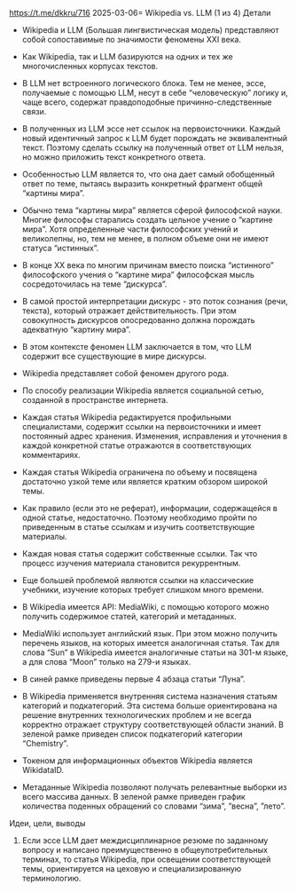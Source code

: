 
https://t.me/dkkru/716
2025-03-06=
Wikipedia vs. LLM (1 из 4)
Детали
- Wikipedia и LLM (Большая лингвистическая модель) представляют собой сопоставимые по значимости феномены XXI века.

- Как Wikipedia, так и LLM базируются на одних и тех же многочисленных корпусах текстов.

- В LLM нет встроенного логического блока. Тем не менее, эссе, получаемые с помощью LLM, несут в себе “человеческую” логику и, чаще всего, содержат правдоподобные причинно-следственные связи.

- В полученных из LLM эссе нет ссылок на первоисточники. Каждый новый идентичный запрос к LLM будет порождать не эквивалентный текст. Поэтому сделать ссылку на полученный ответ от LLM нельзя, но можно приложить текст конкретного ответа.

- Особенностью LLM является то, что она дает самый обобщенный ответ по теме, пытаясь выразить конкретный фрагмент общей “картины мира”.

- Обычно тема “картины мира” является сферой философской науки. Многие философы старались создать цельное учение о “картине мира”. Хотя определенные части философских учений и великолепны, но, тем не менее, в полном объеме они не имеют статуса “истинных”.

- В конце XX века по многим причинам вместо поиска “истинного” философского учения о “картине мира” философская мысль сосредоточилась на теме “дискурса”.

- В самой простой интерпретации дискурс - это поток сознания (речи, текста), который отражает действительность. При этом совокупность дискурсов опосредованно должна порождать адекватную “картину мира”.

- В этом контексте феномен LLM заключается в том, что LLM содержит все существующие в мире дискурсы.

- Wikipedia представляет собой феномен другого рода.

- По способу реализации Wikipedia является социальной сетью, созданной в пространстве интернета.

- Каждая статья Wikipedia редактируется профильными специалистами, содержит ссылки на первоисточники и имеет постоянный адрес хранения. Изменения, исправления и уточнения в каждой конкретной статье отражаются в соответствующих комментариях.

- Каждая статья Wikipedia ограничена по объему и посвящена достаточно узкой теме или является кратким обзором широкой темы.

- Как правило (если это не реферат), информации, содержащейся в одной статье, недостаточно. Поэтому необходимо пройти по приведенным в статье ссылкам и изучить соответствующие материалы.

- Каждая новая статья содержит собственные ссылки. Так что процесс изучения материала становится рекуррентным.

- Еще большей проблемой являются ссылки на классические учебники, изучение которых требует слишком много времени.

- В Wikipedia имеется API: MediaWiki, с помощью которого можно получить содержимое статей, категорий и метаданных.

- MediaWiki использует английский язык. При этом можно получить перечень языков, на которых имеется аналогичная статья. Так для слова “Sun” в Wikipedia имеется аналогичные статьи на 301-м языке, а для слова “Moon” только на 279-и языках.

- В синей рамке приведены первые 4 абзаца статьи “Луна”.

- В Wikipedia применяется внутренняя система назначения статьям категорий и подкатегорий. Эта система больше ориентирована на решение внутренних технологических проблем и не всегда корректно отражает структуру соответствующей области знаний. В зеленой рамке приведен список подкатегорий категории “Chemistry”.

- Токеном для информационных объектов Wikipedia является WikidataID.

- Метаданные Wikipedia позволяют получать релевантные выборки из всего массива данных. В зеленой рамке приведен график количества поденных обращений со словами “зима”, ”весна”, ”лето”.

Идеи, цели, выводы
1. Если эссе LLM дает междисциплинарное резюме по заданному вопросу и написано преимущественно в общеупотребительных терминах, то статья Wikipedia, при освещении соответствующей темы, ориентируется на цеховую и специализированную терминологию.
